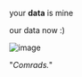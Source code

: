 <!-- ![Silicon27's GitHub stats](https://github-readme-stats.vercel.app/api?username=Silicon27&show_icons=true&theme=tokyonight) -->
<!-- ![Top Langs](https://github-readme-stats.vercel.app/api/top-langs/?username=silicon27&layout=compact) -->

your **data** is mine


























our data now :)

![image](https://github.com/user-attachments/assets/e5fb3fea-7eba-43b3-bf52-bc3c63fa1095)



"*Comrads.*"
